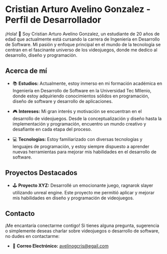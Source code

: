 # Cristian Arturo Avelino Gonzalez - Perfil de Desarrollador

¡Hola! 👋 Soy Cristian Arturo Avelino Gonzalez, un estudiante de 20 años de edad que actualmente está cursando la carrera de Ingeniería en Desarrollo de Software. Mi pasión y enfoque principal en el mundo de la tecnología se centran en el fascinante universo de los videojuegos, donde me dedico al desarrollo, diseño y programación.

## Acerca de mí

- 📚 **Estudios:** Actualmente, estoy inmerso en mi formación académica en Ingeniería en Desarrollo de Software en la Universidad Tec MIlenio, donde estoy adquiriendo conocimientos sólidos en programación, diseño de software y desarrollo de aplicaciones.
  
- 🎮 **Intereses:** Mi gran interés y motivación se encuentran en el desarrollo de videojuegos. Desde la conceptualización y diseño hasta la implementación y programación, encuentro un mundo creativo y desafiante en cada etapa del proceso.

- 💻 **Tecnologías:** Estoy familiarizado con diversas tecnologías y lenguajes de programación, y estoy siempre dispuesto a aprender nuevas herramientas para mejorar mis habilidades en el desarrollo de software.

## Proyectos Destacados

- 🕹️ **Proyecto XYZ:** Desarrollé un emocionante juego, ragnarok slayer utilizando unreal engine. Este proyecto me permitió aplicar y mejorar mis habilidades en diseño y programación de videojuegos.

## Contacto

¡Me encantaría conectarme contigo! Si tienes alguna pregunta, sugerencia o simplemente deseas charlar sobre videojuegos o desarrollo de software, no dudes en contactarme:

- 📧 **Correo Electrónico:** avelinogcris@egail.com
